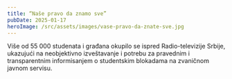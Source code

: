 ```yaml
---
title: “Naše pravo da znamo sve”
pubDate: 2025-01-17
heroImage: /src/assets/images/vase-pravo-da-znate-sve.jpg
---
```


Više od 55 000 studenata i građana okupilo se ispred Radio-televizije Srbije, ukazujući na neobjektivno izveštavanje i potrebu za pravednim i transparentnim informisanjem o studentskim blokadama na zvaničnom javnom servisu.

